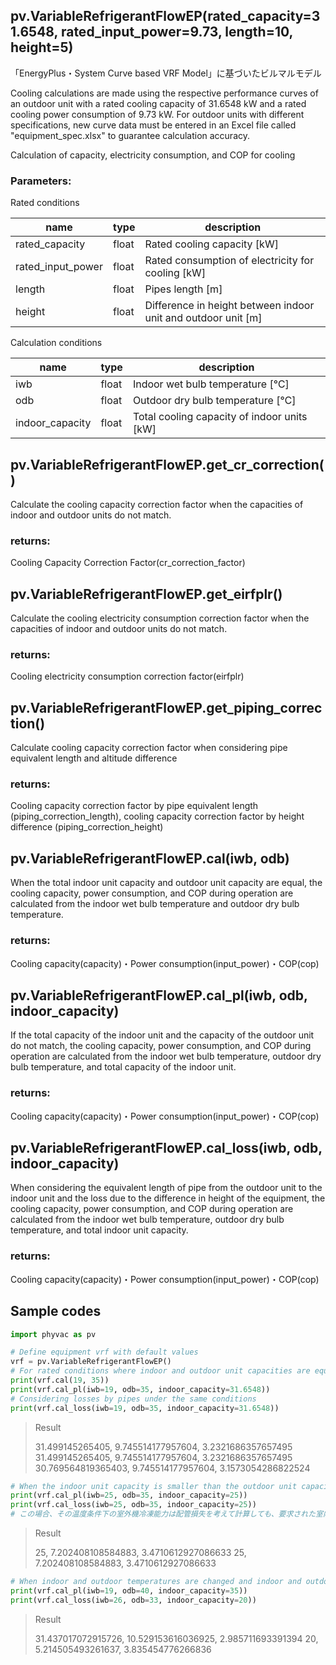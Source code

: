 ## pv.VariableRefrigerantFlowEP(rated_capacity=31.6548, rated_input_power=9.73, length=10, height=5)

「EnergyPlus・System Curve based VRF Model」に基づいたビルマルモデル

Cooling calculations are made using the respective performance curves of an outdoor unit with a rated cooling capacity of 31.6548 kW and a rated cooling power consumption of 9.73 kW. For outdoor units with different specifications, new curve data must be entered in an Excel file called "equipment_spec.xlsx" to guarantee calculation accuracy.

Calculation of capacity, electricity consumption, and COP for cooling

### Parameters:

Rated conditions

| name              | type  | description                                                             |
| ----------------- | ----- | ----------------------------------------------------------------------- |
| rated_capacity    | float | Rated cooling capacity [kW]                                             |
| rated_input_power | float | Rated consumption of electricity for cooling [kW]                       |
| length            | float | Pipes length [m]                                                        |
| height            | float | Difference in height between indoor unit and outdoor unit [m]           |

Calculation conditions

| name            | type  | description                                     |
| --------------- | ----- | ----------------------------------------------- |
| iwb             | float | Indoor wet bulb temperature [℃]                |
| odb             | float | Outdoor dry bulb temperature [℃]               |
| indoor_capacity | float | Total cooling capacity of indoor units [kW]     |

## pv.VariableRefrigerantFlowEP.get_cr_correction()

Calculate the cooling capacity correction factor when the capacities of indoor and outdoor units do not match.

### returns:

Cooling Capacity Correction Factor(cr_correction_factor)

## pv.VariableRefrigerantFlowEP.get_eirfplr()

Calculate the cooling electricity consumption correction factor when the capacities of indoor and outdoor units do not match.

### returns:

Cooling electricity consumption correction factor(eirfplr)

## pv.VariableRefrigerantFlowEP.get_piping_correction()

Calculate cooling capacity correction factor when considering pipe equivalent length and altitude difference

### returns:

Cooling capacity correction factor by pipe equivalent length (piping_correction_length), cooling capacity correction factor by height difference (piping_correction_height)

## pv.VariableRefrigerantFlowEP.cal(iwb, odb)

When the total indoor unit capacity and outdoor unit capacity are equal, the cooling capacity, power consumption, and COP during operation are calculated from the indoor wet bulb temperature and outdoor dry bulb temperature.

### returns:

Cooling capacity(capacity)・Power consumption(input_power)・COP(cop)

## pv.VariableRefrigerantFlowEP.cal_pl(iwb, odb, indoor_capacity)

If the total capacity of the indoor unit and the capacity of the outdoor unit do not match, the cooling capacity, power consumption, and COP during operation are calculated from the indoor wet bulb temperature, outdoor dry bulb temperature, and total capacity of the indoor unit.

### returns:

Cooling capacity(capacity)・Power consumption(input_power)・COP(cop)

## pv.VariableRefrigerantFlowEP.cal_loss(iwb, odb, indoor_capacity)

When considering the equivalent length of pipe from the outdoor unit to the indoor unit and the loss due to the difference in height of the equipment, the cooling capacity, power consumption, and COP during operation are calculated from the indoor wet bulb temperature, outdoor dry bulb temperature, and total indoor unit capacity.

### returns:

Cooling capacity(capacity)・Power consumption(input_power)・COP(cop)

## **Sample codes**

``` python
import phyvac as pv 

# Define equipment vrf with default values
vrf = pv.VariableRefrigerantFlowEP() 
# For rated conditions where indoor and outdoor unit capacities are equal
print(vrf.cal(19, 35)) 
print(vrf.cal_pl(iwb=19, odb=35, indoor_capacity=31.6548))
# Considering losses by pipes under the same conditions
print(vrf.cal_loss(iwb=19, odb=35, indoor_capacity=31.6548))   
```

> Result
>
> 31.499145265405, 9.745514177957604, 3.2321686357657495
>31.499145265405, 9.745514177957604, 3.2321686357657495
> 30.769564819365403, 9.745514177957604, 3.1573054286822524

``` python
# When the indoor unit capacity is smaller than the outdoor unit capacity
print(vrf.cal_pl(iwb=25, odb=35, indoor_capacity=25))
print(vrf.cal_loss(iwb=25, odb=35, indoor_capacity=25))
# この場合、その温度条件下の室外機冷凍能力は配管損失を考えて計算しても、要求された室内容量を提供できるため、同じ計算結果になるのである。
```

> Result
>
> 25, 7.202408108584883, 3.4710612927086633
>25, 7.202408108584883, 3.4710612927086633

``` python
# When indoor and outdoor temperatures are changed and indoor and outdoor unit capacities are not matched
print(vrf.cal_pl(iwb=19, odb=40, indoor_capacity=35))
print(vrf.cal_loss(iwb=26, odb=33, indoor_capacity=20))
```

> Result
>
> 31.437017072915726, 10.529153616036925, 2.985711693391394
>20, 5.214505493261637, 3.835454776266836
